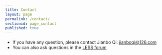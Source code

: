 ```yaml
---
title: Contact
layout: page
permalink: /contact/
sectionid: page_contact
published: true
---
```


* If you have any question, please contact Jianbo Qi: jianboqi@126.com
* You can also ask questions in the [LESS forum](http://forum.lessrt.org/)
